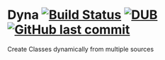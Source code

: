 # Dyna [![Build Status](https://travis-ci.org/pardhasm/Dyna.svg?branch=master)](https://travis-ci.org/pardhasm/Dyna) [![DUB](https://img.shields.io/dub/l/vibe-d.svg)]() [![GitHub last commit](https://img.shields.io/github/last-commit/google/skia.svg)]() 
Create Classes dynamically from multiple sources
